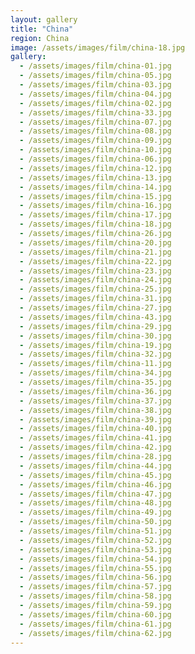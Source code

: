 ```yaml
---
layout: gallery
title: "China"
region: China  
image: /assets/images/film/china-18.jpg
gallery:
  - /assets/images/film/china-01.jpg
  - /assets/images/film/china-05.jpg
  - /assets/images/film/china-03.jpg
  - /assets/images/film/china-04.jpg
  - /assets/images/film/china-02.jpg
  - /assets/images/film/china-33.jpg
  - /assets/images/film/china-07.jpg
  - /assets/images/film/china-08.jpg
  - /assets/images/film/china-09.jpg
  - /assets/images/film/china-10.jpg
  - /assets/images/film/china-06.jpg
  - /assets/images/film/china-12.jpg
  - /assets/images/film/china-13.jpg
  - /assets/images/film/china-14.jpg
  - /assets/images/film/china-15.jpg
  - /assets/images/film/china-16.jpg
  - /assets/images/film/china-17.jpg
  - /assets/images/film/china-18.jpg
  - /assets/images/film/china-26.jpg
  - /assets/images/film/china-20.jpg
  - /assets/images/film/china-21.jpg
  - /assets/images/film/china-22.jpg
  - /assets/images/film/china-23.jpg
  - /assets/images/film/china-24.jpg
  - /assets/images/film/china-25.jpg
  - /assets/images/film/china-31.jpg
  - /assets/images/film/china-27.jpg
  - /assets/images/film/china-43.jpg
  - /assets/images/film/china-29.jpg
  - /assets/images/film/china-30.jpg
  - /assets/images/film/china-19.jpg
  - /assets/images/film/china-32.jpg
  - /assets/images/film/china-11.jpg
  - /assets/images/film/china-34.jpg
  - /assets/images/film/china-35.jpg
  - /assets/images/film/china-36.jpg
  - /assets/images/film/china-37.jpg
  - /assets/images/film/china-38.jpg
  - /assets/images/film/china-39.jpg
  - /assets/images/film/china-40.jpg
  - /assets/images/film/china-41.jpg
  - /assets/images/film/china-42.jpg
  - /assets/images/film/china-28.jpg
  - /assets/images/film/china-44.jpg
  - /assets/images/film/china-45.jpg
  - /assets/images/film/china-46.jpg
  - /assets/images/film/china-47.jpg
  - /assets/images/film/china-48.jpg
  - /assets/images/film/china-49.jpg
  - /assets/images/film/china-50.jpg
  - /assets/images/film/china-51.jpg
  - /assets/images/film/china-52.jpg
  - /assets/images/film/china-53.jpg
  - /assets/images/film/china-54.jpg
  - /assets/images/film/china-55.jpg
  - /assets/images/film/china-56.jpg
  - /assets/images/film/china-57.jpg
  - /assets/images/film/china-58.jpg
  - /assets/images/film/china-59.jpg
  - /assets/images/film/china-60.jpg
  - /assets/images/film/china-61.jpg
  - /assets/images/film/china-62.jpg
---
```

